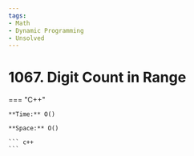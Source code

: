 ```yaml
---
tags:
- Math
- Dynamic Programming
- Unsolved
---
```



# 1067. Digit Count in Range

=== "C++"

    **Time:** O()

    **Space:** O()

    ``` c++
    ```